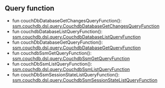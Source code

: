 

## Query function

 - fun couchDbDatabaseGetChangesQueryFunction(): [ssm.couchdb.dsl.query.CouchdbDatabaseGetChangesQueryFunction](/docs/ssm-couchdb-query-functions--page#retrieves-all-changes-on-a-database)
 - fun couchdbDatabaseListQueryFunction(): [ssm.couchdb.dsl.query.CouchdbDatabaseListQueryFunction](/docs/ssm-couchdb-query-functions--page#retrieves-the-list-of-databases-)
 - fun couchDbDatabaseGetQueryFunction(): [ssm.couchdb.dsl.query.CouchdbDatabaseGetQueryFunction](/docs/ssm-couchdb-query-functions--page#retrieves-an-information-about-a-database-)
 - fun couchdbSsmGetQueryFunction(): [ssm.couchdb.dsl.query.CouchdbSsmGetQueryFunction](/docs/ssm-couchdb-query-functions--page#get-ssm)
 - fun couchDbSsmListQueryFunction(): [ssm.couchdb.dsl.query.CouchdbSsmListQueryFunction](/docs/ssm-couchdb-query-functions--page#list-ssms)
 - fun couchDbSsmSessionStateListQueryFunction(): [ssm.couchdb.dsl.query.CouchdbSsmSessionStateListQueryFunction](/docs/ssm-couchdb-query-functions--page#list-sessions)





